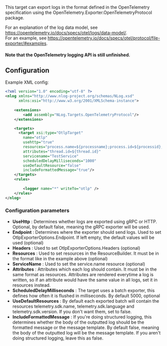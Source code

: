 This target can export logs in the format defined in the OpenTelemetry specification using the OpenTelemetry.Exporter.OpenTelemetryProtocol package.

For an explanation of the log data model, see https://opentelemetry.io/docs/specs/otel/logs/data-model/. <br>
For an example, see https://opentelemetry.io/docs/specs/otel/protocol/file-exporter/#examples.

#### Note that the OpenTelemetry logging API is still unfinished.

## Configuration
Example XML config: 
```xml
<?xml version="1.0" encoding="utf-8" ?>
<nlog xmlns="http://www.nlog-project.org/schemas/NLog.xsd"
      xmlns:xsi="http://www.w3.org/2001/XMLSchema-instance">
    
    <extensions>
        <add assembly="NLog.Targets.OpenTelemetryProtocol"/>
    </extensions>

    <targets>
      <target xsi:type="OtlpTarget"
        name="otlp"
        usehttp="true"
        resources="process.name=${processname};process.id=${processid};deployment.environment=DEV"
        attributes="thread.id=${thread.id}"
        servicename="TestService"
        scheduledDelayMilliseconds="1000"
        useDefaultResource="false"
        includeFormattedMessage="true"/>
    </targets>
    <rules>
        
        <logger name="*" writeTo="otlp" />
    </rules>
</nlog>
```

### Configuration parameters

- **UseHttp** : Determines whether logs are exported using gRPC or HTTP. Optional, by default false, meaning the gRPC exporter will be used.
- **Endpoint** : Determines where the exporter should send logs. Used to set OtlpExporterOptions.Endpoint. 
If left empty, the default values will be used (optional)
- **Headers** : Used to set OtlpExporterOptions.Headers (optional)
- **Resources** : Used to set resources in the ResourceBuilder. It must be in the format like in the example above (optional)
- **ServiceName** : Used to set the service.name resource (optional)
- **Attributes** : Attributes which each log should contain. It must be in the same format as resources. Attributes are rendered 
everytime a log is written, so if an attribute would have the same value in all logs, set it in resources instead.
- **ScheduledDelayMilliseconds** : The target uses a batch exporter, this defines how often it is flushed in milliseconds. 
By default 5000, optional
- **UseDefaultResources** : By default each exported batch will contain the resources telemetry.sdk.name, telemetry.sdk.language and telemetry.sdk.version. 
If you don't want them, set to false.
- **IncludeFormattedMessage** : If you're doing structured logging, this determines whether the body of the outputted log 
should be the formatted message or the message template. By default false, meaning the body of the outputted log will be the message template.
If you aren't doing structured logging, leave this as false.

